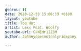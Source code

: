 ```yaml
---
genres: []
date: 2020-12-30 15:06:59 +0100
layout: youtube
title: Too Hot
artist: Lexx Feat. Woolfy
youtube-url: C8NEdr1IZ3M
author: Johnnydoesnotonlyridepony

---
```


